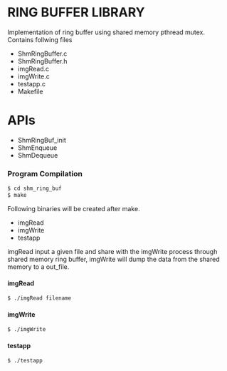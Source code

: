 # RING BUFFER LIBRARY
Implementation of ring buffer using shared memory pthread mutex. Contains follwing files
- ShmRingBuffer.c
- ShmRingBuffer.h
- imgRead.c
- imgWrite.c
- testapp.c
- Makefile

# APIs

- ShmRingBuf_init
- ShmEnqueue
- ShmDequeue

### Program Compilation
```sh
$ cd shm_ring_buf
$ make
```
Following binaries will be created after make.

- imgRead
- imgWrite
- testapp

imgRead input a given file and share with the imgWrite process through shared memory ring buffer, imgWrite will dump the data from the shared memory to a out_file.

#### imgRead
```sh
$ ./imgRead filename
```
#### imgWrite
```sh
$ ./imgWrite
```
#### testapp
```sh
$ ./testapp
```
